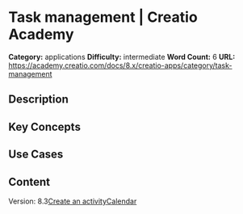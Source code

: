 # Task management | Creatio Academy

**Category:** applications **Difficulty:** intermediate **Word Count:** 6
**URL:**
https://academy.creatio.com/docs/8.x/creatio-apps/category/task-management

## Description

## Key Concepts

## Use Cases

## Content

Version:
8.3[Create an activity](/docs/8.x/creatio-apps/products/crm-tools/activities/how-to-use/create-activity)[Calendar](/docs/8.x/creatio-apps/products/crm-tools/activities/how-to-use/work-with-calendar)
